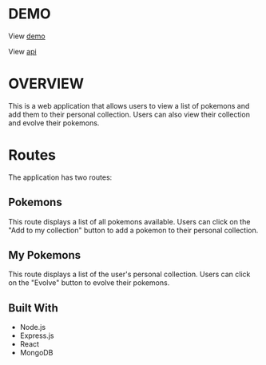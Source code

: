 # DEMO

View [demo](https://pokemon-application-omega.vercel.app/)

View [api](https://pokemon-application-api.vercel.app/)

# OVERVIEW
<p>This is a web application that allows users to view a list of pokemons and add them to their personal collection. Users can also view their collection and evolve their pokemons.</p>

<h1>Routes</h1>
<p>The application has two routes: <p>

<h2>Pokemons</h2>
<p>This route displays a list of all pokemons available. Users can click on the "Add to my collection" button to add a pokemon to their personal collection.</p>

<h2>My Pokemons</h2>
<p>This route displays a list of the user's personal collection. Users can click on the "Evolve" button to evolve their pokemons.</p>

<h2>Built With</h2>

- Node.js
- Express.js
- React
- MongoDB
